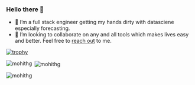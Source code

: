 ### Hello there 👋

- 🔭 I’m a full stack engineer getting my hands dirty with datasciene especially forecasting.
- 👯 I’m looking to collaborate on any and all tools which makes lives easy and better. Feel free to [reach out](https://www.mohithg.com) to me.

[![trophy](https://github-profile-trophy.vercel.app/?username=mohithg&no-frame=true&no-bg=true&theme=darkhub&title=Commit,PR,Repo,Issue)](https://github.com/ryo-ma/github-profile-trophy)



<p><img align="left" src="https://github-readme-stats.vercel.app/api/top-langs?username=mohithg&show_icons=true&locale=en&layout=compact" alt="mohithg" /></p>

<p>&nbsp;<img align="center" src="https://github-readme-stats.vercel.app/api?username=mohithg&show_icons=true&locale=en" alt="mohithg" /></p>

<p><img align="center" src="https://github-readme-streak-stats.herokuapp.com/?user=mohithg&" alt="mohithg" /></p>



<!--
**mohithg/mohithg** is a ✨ _special_ ✨ repository because its `README.md` (this file) appears on your GitHub profile.
-->
